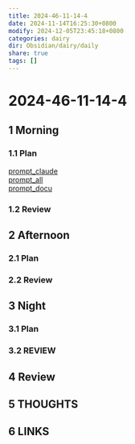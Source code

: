 ```yaml
---
title: 2024-46-11-14-4
date: 2024-11-14T16:25:30+0800
modify: 2024-12-05T23:45:18+0800
categories: dairy
dir: Obsidian/dairy/daily
share: true
tags: []
---
```


# 2024-46-11-14-4

## 1 Morning

### 1.1 Plan

[prompt_claude](prompt_claude.md)  
[prompt_all](prompt_all.md)  
[prompt_docu](prompt_docu.md)

### 1.2 Review

## 2 Afternoon

### 2.1 Plan

### 2.2 Review

## 3 Night

### 3.1 Plan

### 3.2 REVIEW

## 4 Review

## 5 THOUGHTS

## 6 LINKS
